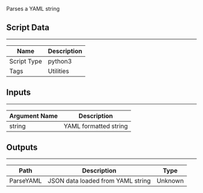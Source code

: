 Parses a YAML string

## Script Data

---

| **Name** | **Description** |
| --- | --- |
| Script Type | python3 |
| Tags | Utilities |

## Inputs

---

| **Argument Name** | **Description** |
| --- | --- |
| string | YAML formatted string |

## Outputs

---

| **Path** | **Description** | **Type** |
| --- | --- | --- |
| ParseYAML | JSON data loaded from YAML string | Unknown |
